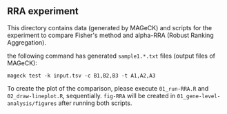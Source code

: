 ## RRA experiment

This directory contains data (generated by MAGeCK) and scripts for the experiment to compare Fisher's method and alpha-RRA (Robust Ranking Aggregation).

the following command has generated `sample1.*.txt` files (output files of MAGeCK):

```
mageck test -k input.tsv -c B1,B2,B3 -t A1,A2,A3
```

To create the plot of the comparison, please execute `01_run-RRA.R` and `02_draw-lineplot.R`, sequentially. `fig-RRA` will be created in `01_gene-level-analysis/figures` after running both scripts.
